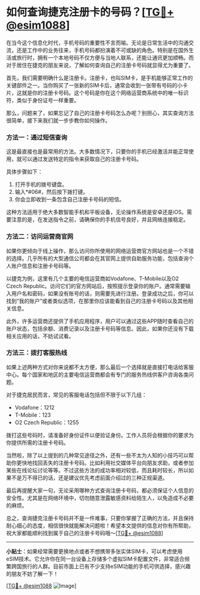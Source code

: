 # 如何查询捷克注册卡的号码？[[TG💪+ @esim1088](https://t.me/s/esim1088)]

在当今这个信息化时代，手机号码的重要性不言而喻。无论是日常生活中的沟通交流，还是工作中的业务往来，手机号码都扮演着不可或缺的角色。特别是在国外生活或旅行时，拥有一个本地号码不仅方便与当地人联系，还能让通讯更加顺畅。而对于居住在捷克的朋友来说，了解如何查询自己的注册卡号码就显得尤为重要了。

首先，我们需要明确什么是注册卡。注册卡，也叫SIM卡，是手机能够正常工作的关键部件之一。当你购买了一张新的SIM卡后，通常会收到一张带有号码的小卡片，这就是你的注册卡号码。这个号码是你在这个网络运营商系统中的唯一标识符，类似于身份证号一样重要。

那么，问题来了，如果忘记了自己的注册卡号码怎么办呢？别担心，其实查询方法很简单，接下来我们就一步步教你如何操作。

### 方法一：通过短信查询

这是最直接也是最常用的方法。大多数情况下，只要你的手机已经激活并能正常使用，就可以通过发送特定的指令来获取自己的注册卡号码。

具体步骤如下：

1. 打开手机的拨号键盘。
2. 输入*#06#，然后按下拨打键。
3. 你会立即收到一条包含自己注册卡号码的短信。

这种方法适用于绝大多数智能手机和平板设备，无论操作系统是安卓还是iOS。需要注意的是，在发送指令之前，请确保你的手机信号良好，并且网络连接稳定。

### 方法二：访问运营商官网

如果你更倾向于线上操作，那么访问你所使用的网络运营商官方网站也是一个不错的选择。几乎所有的大型通信公司都会在其官网上提供自助服务功能，包括查询个人账户信息和注册卡号码等。

以捷克为例，这里有几个主要的电信运营商如Vodafone、T-Mobile以及O2 Czech Republic。访问它们的官方网站后，按照提示登录你的账户。通常需要输入用户名和密码，如果没有账号的话，则需要先进行注册。登录成功之后，你可以找到“我的账户”或者类似选项，在那里你应该能看到自己的注册卡号码以及其他相关信息。

此外，许多运营商还提供了手机应用程序，用户可以通过这些APP随时查看自己的账户状态，包括余额、消费记录以及注册卡号码等信息。因此，如果你还没有下载相关应用的话，不妨试试看。

### 方法三：拨打客服热线

如果上述两种方式对你来说都不太方便，那么最后一个选择就是直接打电话给客服中心。每个国家和地区的主要电信运营商都会有专门的服务热线供客户咨询各类问题。

对于捷克居民而言，常见的客服电话包括但不限于以下几组：
- Vodafone：1212
- T-Mobile：123
- O2 Czech Republic：1255

拨打这些号码时，请准备好身份证件以便验证身份。工作人员将会根据你的要求为你提供所需的注册卡号码。

当然啦，除了以上提到的几种常见途径之外，还有一些不太为人知的小技巧可以帮助你更快地找回丢失的注册卡号码。比如利用社交媒体平台向朋友求助，或者参加某些在线论坛讨论等等。不过这些方法的成功率相对较低，而且耗时较长，所以如果不是万不得已的话，还是建议优先考虑前面介绍过的三种正规渠道。

最后再提醒大家一句，无论采用哪种方式查询注册卡号码，都必须保证个人信息的安全性。尤其是在网络环境中，切勿随意泄露敏感资料给陌生人，以免造成不必要的麻烦。

总之，查询捷克注册卡号码并不是一件难事，只要你掌握了正确的方法，并且保持耐心细心的态度，相信很快就能解决问题啦！希望本文提供的信息对你有所帮助，祝大家都能顺利找到属于自己的注册卡号码哦～[[TG💪+ @esim1088](https://t.me/s/esim1088)]

---

**小贴士**：如果经常需要更换地点或者不想携带多张实体SIM卡，可以考虑使用eSIM技术。它允许你在同一台设备上存储多个虚拟SIM卡配置文件，非常适合频繁跨国旅行的人群。目前市面上已有不少支持eSIM功能的手机可供选择，感兴趣的朋友不妨了解一下！

[[TG💪+ @esim1088](https://t.me/s/esim1088) ![Image](https://i.postimg.cc/4NQfJmqS/Snipaste-2025-05-13-00-14-12.png)]